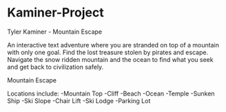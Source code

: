 # Kaminer-Project
Tyler Kaminer - Mountain Escape

An interactive text adventure where you are stranded on top of a mountain with only one goal. Find the lost treasure stolen by pirates and escape. Navigate the snow ridden mountain and the ocean to find what you seek and get back to civilization safely. 

Mountain Escape 

Locations include: 
-Mountain Top
-Cliff
-Beach
-Ocean
-Temple
-Sunken Ship
-Ski Slope
-Chair Lift
-Ski Lodge
-Parking Lot

